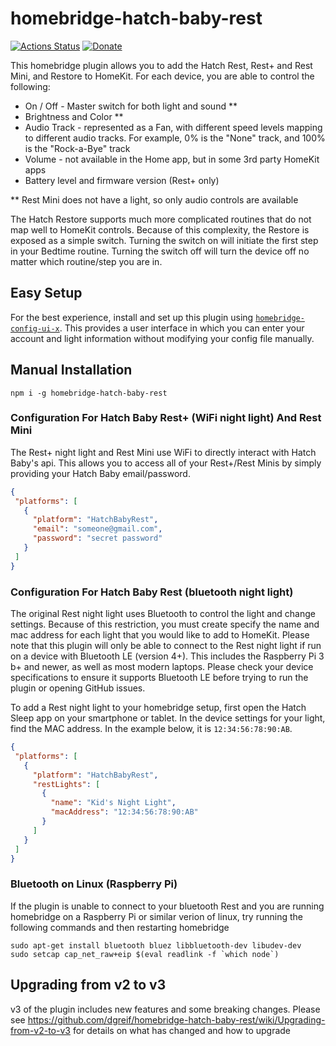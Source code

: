 # homebridge-hatch-baby-rest

[![Actions Status](https://github.com/dgreif/homebridge-hatch-baby-rest/workflows/Node%20CI/badge.svg)](https://github.com/dgreif/homebridge-hatch-baby-rest/actions)
[![Donate](https://badgen.net/badge/Donate/PayPal/91BE09)](https://www.paypal.me/dustingreif)

This homebridge plugin allows you to add the Hatch Rest, Rest+ and Rest Mini, and Restore to HomeKit.  For each device, you are able to control the following:

  * On / Off - Master switch for both light and sound **
  * Brightness and Color **
  * Audio Track - represented as a Fan, with different speed levels mapping to different audio tracks.  For example, 0% is the "None" track, and 100% is the "Rock-a-Bye" track
  * Volume - not available in the Home app, but in some 3rd party HomeKit apps
  * Battery level and firmware version (Rest+ only)

** Rest Mini does not have a light, so only audio controls are available

The Hatch Restore supports much more complicated routines that do not map well to HomeKit controls.  Because of this complexity, the Restore is exposed as a simple switch.  Turning the switch on will initiate the first step in your Bedtime routine.  Turning the switch off will turn the device off no matter which routine/step you are in.

## Easy Setup

For the best experience, install and set up this plugin using [`homebridge-config-ui-x`](https://www.npmjs.com/package/homebridge-config-ui-x).
This provides a user interface in which you can enter your account and light information without modifying your config file manually.

## Manual Installation

```
npm i -g homebridge-hatch-baby-rest
```

### Configuration For Hatch Baby Rest+ (WiFi night light) And Rest Mini

The Rest+ night light and Rest Mini use WiFi to directly interact with Hatch Baby's api.  This allows you to access all of your Rest+/Rest Minis by simply providing your Hatch Baby email/password.

 ```json
{
  "platforms": [
    {
      "platform": "HatchBabyRest",
      "email": "someone@gmail.com",
      "password": "secret password"
    }
  ]
}
```



### Configuration For Hatch Baby Rest (bluetooth night light)

The original Rest night light uses Bluetooth to control the light and change settings.  Because of this restriction, you must create specify the name and mac address for each light that you would like to add to HomeKit.  Please note that this plugin will only be able to connect to the Rest night light if run on a device with Bluetooth LE (version 4+).  This includes the Raspberry Pi 3 b+ and newer, as well as most modern laptops.  Please check your device specifications to ensure it supports Bluetooth LE before trying to run the plugin or opening GitHub issues.

To add a Rest night light to your homebridge setup, first open the Hatch Sleep app on your smartphone or tablet.  In the device settings for your light, find the MAC address.  In the example below, it is `12:34:56:78:90:AB`.

 ```json
{
  "platforms": [
    {
      "platform": "HatchBabyRest",
      "restLights": [
        {
          "name": "Kid's Night Light",
          "macAddress": "12:34:56:78:90:AB"
        }
      ]
    }
  ]
}
```

### Bluetooth on Linux (Raspberry Pi)

If the plugin is unable to connect to your bluetooth Rest and you are running homebridge on a Raspberry Pi
or similar verion of linux, try running the following commands and then restarting homebridge

```
sudo apt-get install bluetooth bluez libbluetooth-dev libudev-dev
sudo setcap cap_net_raw+eip $(eval readlink -f `which node`)
```

## Upgrading from v2 to v3

v3 of the plugin includes new features and some breaking changes.  Please see https://github.com/dgreif/homebridge-hatch-baby-rest/wiki/Upgrading-from-v2-to-v3 for details on what has changed and how to upgrade

